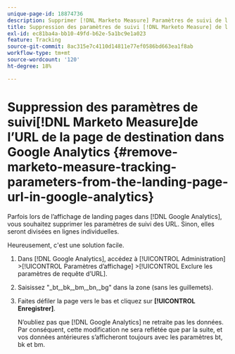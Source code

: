 ```yaml
---
unique-page-id: 18874736
description: Supprimer [!DNL Marketo Measure] Paramètres de suivi de l’URL de la page d’entrée en Google Analytics - [!DNL Marketo Measure] - Documentation du produit
title: Suppression des paramètres de suivi [!DNL Marketo Measure] de l’URL de la page de destination dans Google Analytics
exl-id: ec81ba4a-bb10-49fd-b62e-5a1bc9e1a023
feature: Tracking
source-git-commit: 8ac315e7c4110d14811e77ef0586bd663ea1f8ab
workflow-type: tm+mt
source-wordcount: '120'
ht-degree: 18%

---
```


# Suppression des paramètres de suivi[!DNL Marketo Measure]de l’URL de la page de destination dans Google Analytics {#remove-marketo-measure-tracking-parameters-from-the-landing-page-url-in-google-analytics}

Parfois lors de l’affichage de landing pages dans [!DNL Google Analytics], vous souhaitez supprimer les paramètres de suivi des URL. Sinon, elles seront divisées en lignes individuelles.

Heureusement, c&#39;est une solution facile.

1. Dans [!DNL Google Analytics], accédez à [!UICONTROL Administration] >[!UICONTROL Paramètres d’affichage] >[!UICONTROL Exclure les paramètres de requête d’URL].
1. Saisissez &quot;_bt,_bk,_bm,_bn,_bg&quot; dans la zone (sans les guillemets).
1. Faites défiler la page vers le bas et cliquez sur **[!UICONTROL Enregistrer]**.

   N’oubliez pas que [!DNL Google Analytics] ne retraite pas les données. Par conséquent, cette modification ne sera reflétée que par la suite, et vos données antérieures s’afficheront toujours avec les paramètres bt, bk et bm.

